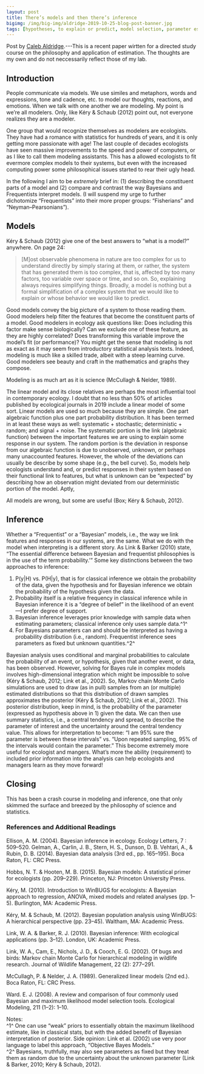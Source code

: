```yaml
---
layout: post
title: There’s models and then there’s inference
bigimg: /img/big-img/aldridge-2019-10-25-blog-post-banner.jpg
tags: [hypotheses, to explain or predict, model selection, parameter estimation, inference]
---
```


Post by [Caleb Aldridge](https://aldridgecaleb.github.io/).---This is a recent paper wirtten for a directed study course on the philosophy and application of estimation. The thoughts are my own and do not neccessarily reflect those of my lab. 

## Introduction

People communicate via models. We use similes and metaphors, words and expressions, tone and cadence, etc. to model our thoughts, reactions, and emotions. When we talk with one another we are modeling. My point is we’re all modelers. Only, like Kéry & Schaub (2012) point out, not everyone realizes they are a modeler. 

One group that would recognize themselves as modelers are ecologists. They have had a romance with statistics for hundreds of years, and it is only getting more passionate with age! The last couple of decades ecologists have seen massive improvements to the speed and power of computers, or as I like to call them modeling assistants. This has a allowed ecologists to fit evermore complex models to their systems, but even with the increased computing power some philosophical issues started to rear their ugly head. 

In the following I aim to be *extremely* brief in: (1) describing the constituent parts of a model and (2) compare and contrast the way Bayesians and Frequentists interpret models. (I will suspend my urge to further dichotomize “Frequentists” into their more proper groups: “Fisherians” and “Neyman–Pearsonians”).

## Models

Kéry & Schaub (2012) give one of the best answers to “what is a model?” anywhere. On page 24:
>[M]ost observable phenomena in nature are too complex for us to understand directly by simply staring at them, or rather, the system that has generated them is too complex, that is, affected by too many factors, too variable over space or time, and so on. So, explaining always requires simplifying things. Broadly, a model is nothing but a formal simplification of a complex system that we would like to explain or whose behavior we would like to predict.

Good models convey the big picture of a system to those reading them. Good modelers help filter the features that become the constituent parts of a model. Good modelers in ecology ask questions like: Does including this factor make sense biologically? Can we exclude one of these feature, as they are highly correlated? Does transforming this variable improve the model’s fit (or performance)? You might get the sense that modeling is not as exact as it may seem from  introductory statistical analysis texts. Indeed, modeling is much like a skilled trade, albeit with a steep learning curve. Good modelers see beauty and craft in the mathematics and graphs they compose.

Modeling is as much art as it is science (McCullagh & Nelder, 1989).

The linear model and its close relatives are perhaps the most influential tool in contemporary ecology. I doubt that no less than 50% of articles published by ecological journals in 2019 include a linear model of some sort. Linear models are used so much because they are simple. One part algebraic function plus one part probability distribution. It has been termed in at least these ways as well: systematic + stochastic; deterministic + random; and signal + noise. The systematic portion is the link (algebraic function) between the important features we are using to explain some response in our system. The random portion is the deviation in response from our algebraic function is due to unobserved, unknown, or perhaps many unaccounted features. However, the whole of the deviations can usually be describe by some shape (e.g., the bell curve). So, models help ecologists understand and, or predict responses in their system based on their functional link to features, but what is unknown can be “expected” by describing how an observation might deviated from our deterministic portion of the model. Aptly,

All models are wrong, but some are useful (Box; Kéry & Schaub, 2012).

## Inference

Whether a “Frequentist” or a “Bayesian” models, i.e., the way we link features and responses in our systems, are the same. What we do with the model when interpreting is a different story. As Link & Barker (2010) state, “The essential difference between Bayesian and frequentist philosophies is in the use of the term probability.’” Some key distinctions between the two approaches to inference:

1. P(y|H) vs. P(H|y), that is for classical inference we obtain the probability of the data, given the hypothesis and for Bayesian inference we obtain the probability of the hypothesis given the data.
2. Probability itself is a relative frequency in classical inference while in Bayesian inference it is a “degree of belief” in the likelihood of an event—I prefer degree of support.
3. Bayesian inference leverages prior knowledge with sample data when estimating parameters; classical inference only uses sample data.^1^
4. For Bayesians parameters can and should be interpreted as having a probability distribution (i.e., random). Frequentist inference sees parameters as fixed but unknown quantities.^2^

Bayesian analysis uses conditional and marginal probabilities to calculate the probability of an event, or hypothesis, given that another event, or data, has been observed. However, solving for Bayes rule in complex models involves high-dimensional integration which might be impossible to solve (Kéry & Schaub, 2012; Link et al., 2002). So, Markov chain Monte Carlo simulations are used to draw (as in pull) samples from an (or multiple) estimated distributions so that this distribution of drawn samples approximates the posterior (Kéry & Schaub, 2012; Link et al., 2002). This posterior distribution, keep in mind, is the probability of the parameter (expressed as hypothesis above in 1) given the data. We can then use summary statistics, i.e., a central tendency and spread, to describe the parameter of interest and the uncertainty around the central tendency value. This allows for interpretation to become: “I am 95% sure the parameter is between these intervals” vs. “Upon repeated sampling, 95% of the intervals would contain the parameter.” This become extremely more useful for ecologist and mangers. What’s more the ability (requirement) to included prior information into the analysis can help ecologists and managers learn as they move forward!

## Closing

This has been a crash course in modeling and inference, one that only skimmed the surface and breezed by the philosophy of science and statistics.

### References and Additional Readings

Ellison, A. M. (2004). Bayesian inference in ecology. Ecology Letters, 7 : 509–520. Gelman, A., Carlin, J. B., Stern, H. S., Dunson, D. B. Vehtari, A., & Rubin, D. B. (2014). Bayesian data analysis (3rd ed., pp. 165–195). Boca Raton, FL: CRC Press.

Hobbs, N. T. & Hooten, M. B. (2015). Bayesian models: A statistical primer for ecologists (pp. 209–229). Princeton, NJ: Princeton University Press.

Kéry, M. (2010). Introduction to WinBUGS for ecologists: A Bayesian approach to regression, ANOVA, mixed models and related analyses (pp. 1–5). Burlington, MA: Academic Press.

Kéry, M. & Schaub, M. (2012). Bayesian population analysis using WinBUGS: A hierarchical perspective (pp. 23–45). Waltham, MA: Academic Press.

Link, W. A. & Barker, R. J. (2010). Bayesian inference: With ecological applications (pp. 3–12). London, UK: Academic Press.

Link, W. A., Cam, E., Nichols, J. D., & Cooch, E. G. (2002). Of bugs and birds: Markov chain Monte Carlo for hierarchical modeling in wildlife research. Journal of Wildlife Management, 22 (2): 277–291.

McCullagh, P. & Nelder, J. A. (1989). Generalized linear models (2nd ed.). Boca Raton, FL: CRC Press.

Ward. E. J. (2008). A review and comparison of four commonly used Bayesian and maximum likelihood model selection tools. Ecological Modeling, 211 (1–2): 1–10.


Notes:  
^1^ One can use “weak” priors to essentially obtain the maximum likelihood estimate, like in classical stats, but with the added benefit of Bayesian interpretation of posterior. Side opinion: Link et al. (2002) use very poor language to label this approach, “Objective Bayes Models.”  
^2^ Bayesians, truthfully, may also see parameters as fixed but they treat them as random due to the uncertainty about the unknown parameter (Link & Barker, 2010; Kéry & Schaub, 2012).